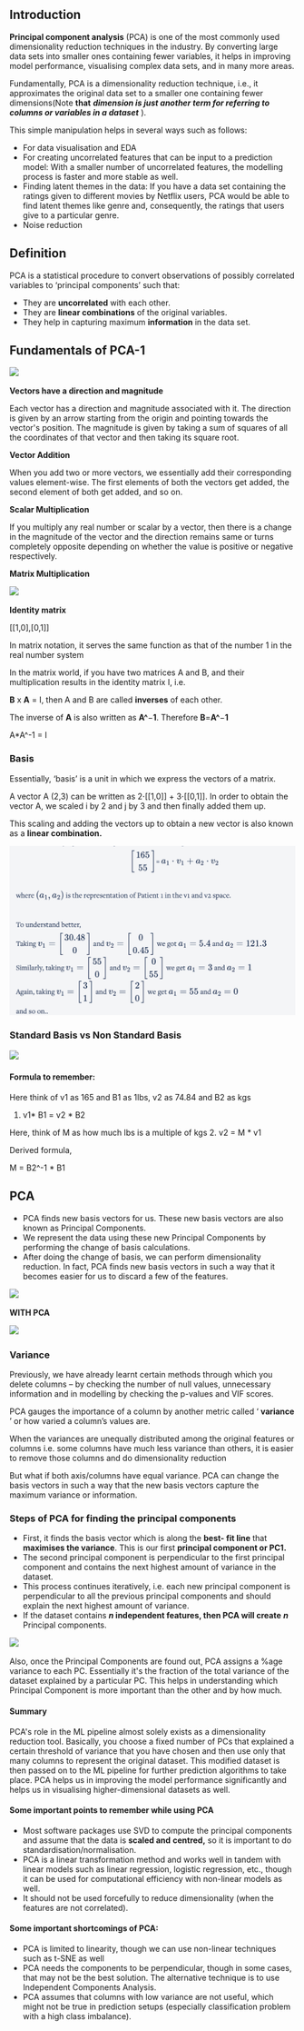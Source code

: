 ## **Introduction**

**Principal component analysis** (PCA) is one of the most commonly used dimensionality reduction techniques in the industry. By converting large data sets into smaller ones containing fewer variables, it helps in improving model performance, visualising complex data sets, and in many more areas.

Fundamentally, PCA is a dimensionality reduction technique, i.e., it approximates the original data set to a smaller one containing fewer dimensions(Note **that** ***dimension is just another term for referring to columns or variables in a dataset*** ).

This simple manipulation helps in several ways such as follows:

* For data visualisation and EDA
* For creating uncorrelated features that can be input to a prediction model:  With a smaller number of uncorrelated features, the modelling process is faster and more stable as well.
* Finding latent themes in the data: If you have a data set containing the ratings given to different movies by Netflix users, PCA would be able to find latent themes like genre and, consequently, the ratings that users give to a particular genre.
* Noise reduction

## Definition

PCA is a statistical procedure to convert observations of possibly correlated variables to ‘principal components’ such that:

* They are **uncorrelated** with each other.
* They are **linear combinations** of the original variables.
* They help in capturing maximum **information** in the data set.

## Fundamentals of PCA-1

![](https://file+.vscode-resource.vscode-cdn.net/var/folders/7d/_tknpwq147sc6bnrbrx98d6c0000gn/T/TemporaryItems/NSIRD_screencaptureui_Q3pH85/Screenshot%202024-12-09%20at%208.39.16%E2%80%AFAM.png?version%3D1733713760346)

**Vectors have a direction and magnitude**

Each vector has a direction and magnitude associated with it. The direction is given by an arrow starting from the origin and pointing towards the vector's position. The magnitude is given by taking a sum of squares of all the coordinates of that vector and then taking its square root.

**Vector Addition**

When you add two or more vectors, we essentially add their corresponding values element-wise. The first elements of both the vectors get added, the second element of both get added, and so on.

**Scalar Multiplication**

If you multiply any real number or scalar by a vector, then there is a change in the magnitude of the vector and the direction remains same or turns completely opposite depending on whether the value is positive or negative respectively.

**Matrix Multiplication**

![](https://images.upgrad.com/a7a5ed5c-2b91-437a-b990-d7df4fb4500e-1.png)

**Identity matrix**

[[1,0],[0,1]]

In matrix notation, it serves the same function as that of the number 1 in the real number system

In the matrix world, if you have two matrices A and B, and their multiplication results in the identity matrix I, i.e.

**B**  x **A** = I, then A and B are called **inverses** of each other.

The inverse of **A** is also written as **A^**−**1**.  Therefore **B**=**A^**−**1**

A*A^-1 = I

### Basis

Essentially, ‘basis’ is a unit in which we express the vectors of a matrix.

A vector A (2,3) can be written as 2⋅[[1,0]] + 3⋅[[0,1]]. In order to obtain the vector A, we scaled i by 2 and j by 3 and then finally added them up.

This scaling and adding the vectors up to obtain a new vector is also known as a **linear combination.**

![1733726913365](image/PrincipalComponentAnalysis/1733726913365.png)

### Standard Basis vs Non Standard Basis

![](https://images.upgrad.com/43967de7-6ef6-4d35-a884-a7fdc402f6f9-Representation%20between%20multiple%20basis%20vectors.JPG)

#### Formula to remember:

Here think of v1 as 165 and B1 as 1lbs, v2 as 74.84 and B2 as kgs
1. v1* B1 = v2 * B2

Here, think of M as how much lbs is a multiple of kgs
2. v2 = M * v1

Derived formula,

M = B2^-1 * B1

## PCA

* PCA finds new basis vectors for us. These new basis vectors are also known as Principal Components.
* We represent the data using these new Principal Components by performing the change of basis calculations.
* After doing the change of basis, we can perform dimensionality reduction. In fact, PCA finds new basis vectors in such a way that it becomes easier for us to discard a few of the features.

![](https://images.upgrad.com/4b38e245-0a1d-45d6-a116-d11241c061aa-Roadmap%201%20final.jpg)

**WITH PCA**

![](https://images.upgrad.com/3bd2847a-2020-4a17-bfc5-f83d595aee36-Roadmap%202.jpg)

### Variance

Previously, we have already learnt certain methods through which you delete columns – by checking the number of null values, unnecessary information and in modelling by checking the p-values and VIF scores.

PCA gauges the importance of a column by another metric called ‘ **variance** ’ or how varied a column’s values are.

When the variances are unequally distributed among the original features or columns i.e. some columns have much less variance than others, it is easier to remove those columns and do dimensionality reduction

But what if both axis/columns have equal variance. PCA can change the basis vectors in such a way that the new basis vectors capture the maximum variance or information.

### Steps of PCA for finding the principal components

* First, it finds the basis vector which is along the **best- fit line** that **maximises the variance**. This is our first **principal component or PC1.**
* The second principal component is perpendicular to the first principal component and contains the next highest amount of variance in the dataset.
* This process continues iteratively, i.e. each new principal component is perpendicular to all the previous principal components and should explain the next highest amount of variance.
* If the dataset contains *****n*** independent features, then PCA will create** ***n*** Principal components.

![](https://images.upgrad.com/53c864b8-0ba8-470f-bc98-4cb0b224bb66-PCA%20image3.JPG)

Also, once the Principal Components are found out, PCA assigns a %age variance to each PC. Essentially it's the fraction of the total variance of the dataset explained by a particular PC. This helps in understanding which Principal Component is more important than the other and by how much.

#### Summary

PCA's role in the ML pipeline almost solely exists as a dimensionality reduction tool. Basically, you choose a fixed number of PCs that explained a certain threshold of variance that you have chosen and then use only that many columns to represent the original dataset. This modified dataset is then passed on to the ML pipeline for further prediction algorithms to take place. PCA helps us in improving the model performance significantly and helps us in visualising higher-dimensional datasets as well.


#### Some important points to remember while using PCA


* Most software packages use SVD to compute the principal components and assume that the data is **scaled and** **centred,** so it is important to do standardisation/normalisation.
* PCA is a linear transformation method and works well in tandem with linear models such as linear regression, logistic regression, etc., though it can be used for computational efficiency with non-linear models as well.
* It should not be used forcefully to reduce dimensionality (when the features are not correlated).


#### Some important shortcomings of PCA:

* PCA is limited to linearity, though we can use non-linear techniques such as t-SNE as well
* PCA needs the components to be perpendicular, though in some cases, that may not be the best solution. The alternative technique is to use Independent Components Analysis.
* PCA assumes that columns with low variance are not useful, which might not be true in prediction setups (especially classification problem with a high class imbalance).
